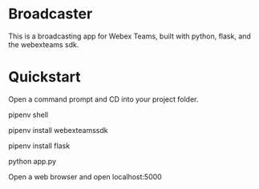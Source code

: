 # Broadcaster
This is a broadcasting app for Webex Teams, built with python, flask, and the webexteams sdk.

# Quickstart

Open a command prompt and CD into your project folder. 

pipenv shell

pipenv install webexteamssdk

pipenv install flask

python app.py

Open a web browser and open localhost:5000

